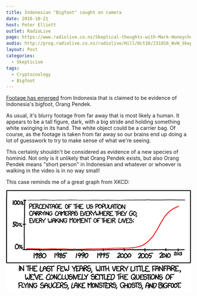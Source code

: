 ```yaml
---
title: Indonesian "Bigfoot" caught on camera
date: 2016-10-21
host: Peter Elliott
outlet: RadioLive
page: https://www.radiolive.co.nz/Skeptical-thoughts-with-Mark-Honeychurch/tabid/506/articleID/130488/Default.aspx
audio: http://prog.radiolive.co.nz/radiolive/Hill/Oct16/231016_WvW_Skeptical.mp3
layout: Post
categories:
  - Skepticism
tags:
  - Cryptozoology
  - Bigfoot
---
```


[Footage has emerged](http://www.nzherald.co.nz/world/news/article.cfm?c_id=2&objectid=11730146) from Indonesia that is claimed to be evidence of Indonesia's bigfoot, Orang Pendek.

<!-- more -->

As usual, it's blurry footage from far away that is most likely a human. It appears to be a tall figure, dark, with a big stride and holding something white swinging in its hand. The white object could be a carrier bag. Of course, as the footage is taken from far away so our brains end up doing a lot of guesswork to try to make sense of what we're seeing.

This certainly shouldn't be considered as evidence of a new species of hominid. Not only is it unlikely that Orang Pendek exists, but also Orang Pendek means "short person" in Indonesian and whatever or whoever is walking in the video is in no way small!

This case reminds me of a great graph from XKCD:

[![Settled](./settled_2x.png)](https://xkcd.com/1235/)
